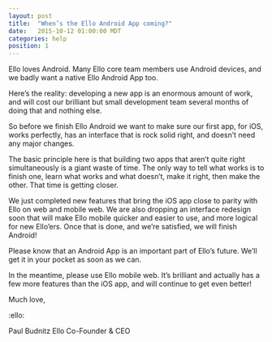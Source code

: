```yaml
---
layout: post
title:  "When’s the Ello Android App coming?"
date:   2015-10-12 01:00:00 MDT
categories: help
position: 1
---
```


Ello loves Android. Many Ello core team members use Android devices, and we badly want a native Ello Android App too.

Here’s the reality: developing a new app is an enormous amount of work, and will cost our brilliant but small development team several months of doing that and nothing else.

So before we finish Ello Android we want to make sure our first app, for iOS, works perfectly, has an interface that is rock solid right, and doesn’t need any major changes.

The basic principle here is that building two apps that aren’t quite right simultaneously is a giant waste of time. The only way to tell what works is to finish one, learn what works and what doesn’t, make it right, then make the other. That time is getting closer.

We just completed new features that bring the iOS app close to parity with Ello on web and mobile web. We are also dropping an interface redesign soon that will make Ello mobile quicker and easier to use, and more logical for new Ello’ers. Once that is done, and we’re satisfied, we will finish Android!

Please know that an Android App is an important part of Ello’s future. We’ll get it in your pocket as soon as we can.

In the meantime, please use Ello mobile web. It’s brilliant and actually has a few more features than the iOS app, and will continue to get even better!

Much love,

:ello:

Paul Budnitz
Ello Co-Founder & CEO
